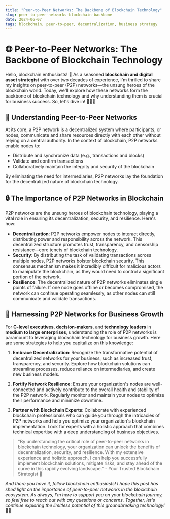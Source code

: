 ```yaml
---
title: "Peer-to-Peer Networks: The Backbone of Blockchain Technology"
slug: peer-to-peer-networks-blockchain-backbone
date: 2024-06-07
tags: blockchain, peer-to-peer, decentralization, business strategy
---
```


# 🌐 Peer-to-Peer Networks: The Backbone of Blockchain Technology

Hello, blockchain enthusiasts! 🙌 As a seasoned **blockchain and digital asset strategist** with over two decades of experience, I'm thrilled to share my insights on peer-to-peer (P2P) networks—the unsung heroes of the blockchain world. Today, we'll explore how these networks form the backbone of blockchain technology and why understanding them is crucial for business success. So, let's dive in! 🧑‍💼🚀

## 🤝 Understanding Peer-to-Peer Networks

At its core, a P2P network is a decentralized system where participants, or nodes, communicate and share resources directly with each other without relying on a central authority. In the context of blockchain, P2P networks enable nodes to:

- Distribute and synchronize data (e.g., transactions and blocks)
- Validate and confirm transactions
- Collaboratively maintain the integrity and security of the blockchain

By eliminating the need for intermediaries, P2P networks lay the foundation for the decentralized nature of blockchain technology.

## 🔒 The Importance of P2P Networks in Blockchain

P2P networks are the unsung heroes of blockchain technology, playing a vital role in ensuring its decentralization, security, and resilience. Here's how:

- **Decentralization**: P2P networks empower nodes to interact directly, distributing power and responsibility across the network. This decentralized structure promotes trust, transparency, and censorship resistance—core tenets of blockchain technology.
- **Security**: By distributing the task of validating transactions across multiple nodes, P2P networks bolster blockchain security. This consensus mechanism makes it incredibly difficult for malicious actors to manipulate the blockchain, as they would need to control a significant portion of the network.
- **Resilience**: The decentralized nature of P2P networks eliminates single points of failure. If one node goes offline or becomes compromised, the network can continue operating seamlessly, as other nodes can still communicate and validate transactions.

## 💼 Harnessing P2P Networks for Business Growth

For **C-level executives**, **decision-makers**, and **technology leaders** in **medium to large enterprises**, understanding the role of P2P networks is paramount to leveraging blockchain technology for business growth. Here are some strategies to help you capitalize on this knowledge:

1. **Embrace Decentralization**: Recognize the transformative potential of decentralized networks for your business, such as increased trust, transparency, and security. Explore how blockchain solutions can streamline processes, reduce reliance on intermediaries, and create new business models.

2. **Fortify Network Resilience**: Ensure your organization's nodes are well-connected and actively contribute to the overall health and stability of the P2P network. Regularly monitor and maintain your nodes to optimize their performance and minimize downtime.

3. **Partner with Blockchain Experts**: Collaborate with experienced blockchain professionals who can guide you through the intricacies of P2P networks and help you optimize your organization's blockchain implementation. Look for experts with a holistic approach that combines technical expertise with a deep understanding of business objectives.

> "By understanding the critical role of peer-to-peer networks in blockchain technology, your organization can unlock the benefits of decentralization, security, and resilience. With my extensive experience and holistic approach, I can help you successfully implement blockchain solutions, mitigate risks, and stay ahead of the curve in this rapidly evolving landscape." - Your Trusted Blockchain Strategist 🚀

*And there you have it, fellow blockchain enthusiasts! I hope this post has shed light on the importance of peer-to-peer networks in the blockchain ecosystem. As always, I'm here to support you on your blockchain journey, so feel free to reach out with any questions or concerns. Together, let's continue exploring the limitless potential of this groundbreaking technology!* 🌟✨
